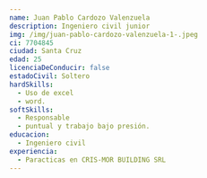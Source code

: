 ```yaml
---
name: Juan Pablo Cardozo Valenzuela
description: Ingeniero civil junior
img: /img/juan-pablo-cardozo-valenzuela-1-.jpeg
ci: 7704845
ciudad: Santa Cruz
edad: 25
licenciaDeConducir: false
estadoCivil: Soltero
hardSkills:
  - Uso de excel
  - word.
softSkills:
  - Responsable
  - puntual y trabajo bajo presión.
educacion:
  - Ingeniero civil
experiencia:
  - Paracticas en CRIS-MOR BUILDING SRL
---
```


